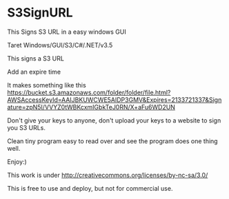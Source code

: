 S3SignURL
=========

This Signs S3 URL in a easy windows GUI


Taret Windows/GUI/S3/C#/.NET/v3.5

This signs a S3 URL

Add an expire time


It makes something like this https://bucket.s3.amazonaws.com/folder/folder/file.html?AWSAccessKeyId=AAIJBKUWCWE5AIDP3GMV&Expires=2133721337&Signature=zpN5I/VVYZ0tWBKcxmIGbkTeJ0RN/X+aFu6WD2UN


Don't give your keys to anyone, don't upload your keys to a website to sign you S3 URLs.

Clean tiny program easy to read over and see the program does one thing well.


Enjoy:)


This work is under http://creativecommons.org/licenses/by-nc-sa/3.0/

This is free to use and deploy, but not for commercial use.
